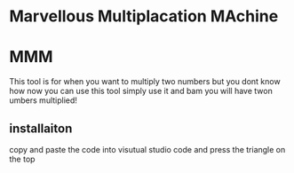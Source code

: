# Marvellous Multiplacation MAchine
# MMM

This tool is for when you want to multiply two numbers but you dont know how now you can use this tool simply use it and bam you will have twon umbers multiplied!

## installaiton

copy and paste the code into visutual studio code and press the triangle on the top
